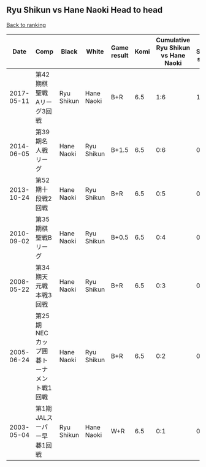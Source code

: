 ## Ryu Shikun vs Hane Naoki Head to head

[Back to ranking](../../index.md)




| **Date** | **Comp** | **Black** | **White** | **Game result** | **Komi** | **Cumulative Ryu Shikun vs Hane Naoki** | **Ryu Shikun streak** | **Hane Naoki streak** | 
| --- | --- | --- | --- | --- | --- | --- | --- | --- |
| 2017-05-11 | 第42期棋聖戦　Aリーグ3回戦 | Ryu Shikun | Hane Naoki | B+R | 6.5 | 1:6 | 1 | 0 | 
| 2014-06-05 | 第39期名人戦リーグ | Hane Naoki | Ryu Shikun | B+1.5 | 6.5 | 0:6 | 0 | 6 | 
| 2013-10-24 | 第52期十段戦2回戦 | Hane Naoki | Ryu Shikun | B+R | 6.5 | 0:5 | 0 | 5 | 
| 2010-09-02 | 第35期棋聖戦Bリーグ | Hane Naoki | Ryu Shikun | B+0.5 | 6.5 | 0:4 | 0 | 4 | 
| 2008-05-22 | 第34期天元戦本戦3回戦 | Hane Naoki | Ryu Shikun | B+R | 6.5 | 0:3 | 0 | 3 | 
| 2005-06-24 | 第25期NECカップ囲碁トーナメント戦1回戦 | Hane Naoki | Ryu Shikun | B+R | 6.5 | 0:2 | 0 | 2 | 
| 2003-05-04 | 第1期JALスーパー早碁1回戦 | Ryu Shikun | Hane Naoki | W+R | 6.5 | 0:1 | 0 | 1 |




